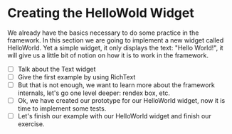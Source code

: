 # Creating the HelloWold Widget
We already have the basics necessary to do some practice in the framework. In this
section we are going to implement a new widget called HelloWorld. Yet a simple
widget, it only displays the text: "Hello World!", it will give us a little bit
of notion on how it is to work in the framework. 

- [ ] Talk about the Text widget
- [ ] Give the first example by using RichText
- [ ] But that is not enough, we want to learn more about the framework internals, let's go one level deeper: rendex box, etc.
- [ ] Ok, we have created our prototype for our HelloWorld widget, now it is time
to implement some tests. 
- [ ] Let's finish our example with our HelloWorld widget and finish our exercise.
